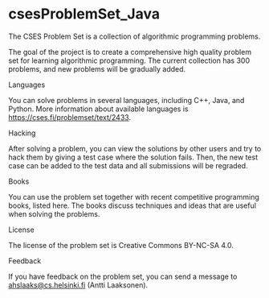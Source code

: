 # csesProblemSet_Java
The CSES Problem Set is a collection of algorithmic programming problems.

The goal of the project is to create a comprehensive high quality problem set for learning algorithmic programming. The current collection has 300 problems, and new problems will be gradually added.

Languages

You can solve problems in several languages, including C++, Java, and Python. More information about available languages is https://cses.fi/problemset/text/2433.

Hacking

After solving a problem, you can view the solutions by other users and try to hack them by giving a test case where the solution fails. Then, the new test case can be added to the test data and all submissions will be regraded.

Books

You can use the problem set together with recent competitive programming books, listed here. The books discuss techniques and ideas that are useful when solving the problems.

License

The license of the problem set is Creative Commons BY-NC-SA 4.0.

Feedback

If you have feedback on the problem set, you can send a message to ahslaaks@cs.helsinki.fi (Antti Laaksonen).
